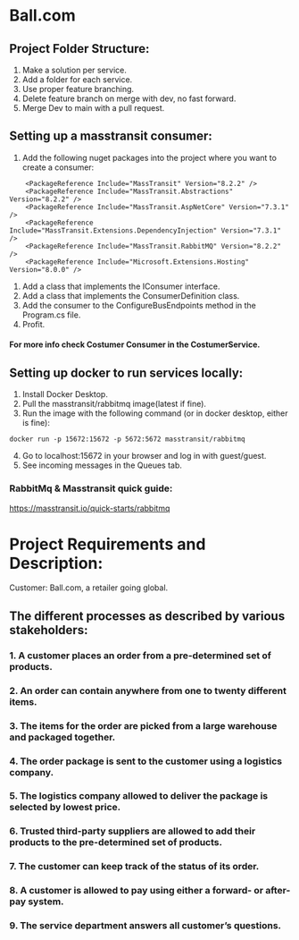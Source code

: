# Ball.com

## Project Folder Structure:
1. Make a solution per service.
2. Add a folder for each service.
3. Use proper feature branching.
4. Delete feature branch on merge with dev, no fast forward.
5. Merge Dev to main with a pull request.

## Setting up a masstransit consumer:
1. Add the following nuget packages into the project where you want to create a consumer:
```
    <PackageReference Include="MassTransit" Version="8.2.2" />
    <PackageReference Include="MassTransit.Abstractions" Version="8.2.2" />
    <PackageReference Include="MassTransit.AspNetCore" Version="7.3.1" />
    <PackageReference Include="MassTransit.Extensions.DependencyInjection" Version="7.3.1" />
    <PackageReference Include="MassTransit.RabbitMQ" Version="8.2.2" />
    <PackageReference Include="Microsoft.Extensions.Hosting" Version="8.0.0" />
```
1. Add a class that implements the IConsumer interface.
2. Add a class that implements the ConsumerDefinition class.
2. Add the consumer to the ConfigureBusEndpoints method in the Program.cs file.
4. Profit.
#### For more info check Costumer Consumer in the CostumerService.

## Setting up docker to run services locally:
1. Install Docker Desktop.
2. Pull the masstransit/rabbitmq image(latest if fine).
3. Run the image with the following command (or in docker desktop, either is fine):
```
docker run -p 15672:15672 -p 5672:5672 masstransit/rabbitmq
```
4. Go to localhost:15672 in your browser and log in with guest/guest.
5. See incoming messages in the Queues tab.

### RabbitMq & Masstransit quick guide:
https://masstransit.io/quick-starts/rabbitmq

# Project Requirements and Description:
Customer: Ball.com, a retailer going global.

## The different processes as described by various stakeholders:

### 1. A customer places an order from a pre-determined set of products. 
### 2. An order can contain anywhere from one to twenty different items.
### 3. The items for the order are picked from a large warehouse and packaged together.
### 4. The order package is sent to the customer using a logistics company. 
### 5. The logistics company allowed to deliver the package is selected by lowest price.
### 6. Trusted third-party suppliers are allowed to add their products to the pre-determined set of products.
### 7. The customer can keep track of the status of its order.
### 8. A customer is allowed to pay using either a forward- or after-pay system.
### 9. The service department answers all customer’s questions. 
